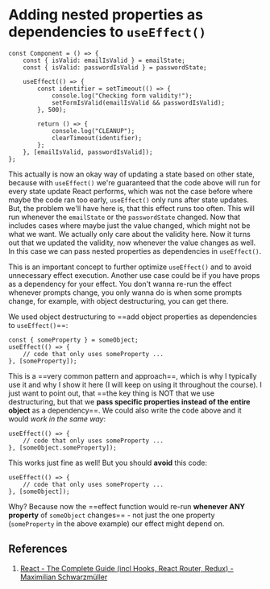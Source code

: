 # Adding nested properties as dependencies to `useEffect()`

```react
const Component = () => {
    const { isValid: emailIsValid } = emailState;
    const { isValid: passwordIsValid } = passwordState;
    
    useEffect(() => {
        const identifier = setTimeout(() => {
            console.log("Checking form validity!");
            setFormIsValid(emailIsValid && passwordIsValid);
        }, 500);
        
        return () => {
            console.log("CLEANUP");
            clearTimeout(identifier);
        };
    }, [emailIsValid, passwordIsValid]);
};
```

This actually is now an okay way of updating a state based on other state, because with `useEffect()` we're guaranteed that the code above will run for every state update React performs, which was not the case before where maybe the code ran too early, `useEffect()` only runs after state updates. But, the problem we'll have here is, that this effect runs too often. This will run whenever the `emailState` or the `passwordState` changed. Now that includes cases where maybe just the value changed, which might not be what we want. We actually only care about the validity here. Now it turns out that we updated the validity, now whenever the value changes as well. In this case we can pass nested properties as dependencies in `useEffect()`.

This is an important concept to further optimize `useEffect()` and to avoid unnecessary effect execution. Another use case could be if you have props as a dependency for your effect. You don't wanna re-run the effect whenever prompts change, you only wanna do is when some prompts change, for example, with object destructuring, you can get there.

We used object destructuring to ==add object properties as dependencies to `useEffect()`==:

```react
const { someProperty } = someObject;
useEffect(() => {
    // code that only uses someProperty ...
}, [someProperty]);
```

This is a ==very common pattern and approach==, which is why I typically use it and why I show it here (I will keep on using it throughout the course). I just want to point out, that ==the key thing is NOT that we use destructuring, but that we **pass specific properties instead of the entire object** as a dependency==. We could also write the code above and it would _work in the same way_:

```react
useEffect(() => {
    // code that only uses someProperty ...
}, [someObject.someProperty]);
```

This works just fine as well! But you should **avoid** this code:

```react
useEffect(() => {
    // code that only uses someProperty ...
}, [someObject]);
```

Why? Because now the ==effect function would re-run **whenever ANY property** of `someObject` changes== - not just the one property (`someProperty` in the above example) our effect might depend on.

## References

1. [React - The Complete Guide (incl Hooks, React Router, Redux) - Maximilian Schwarzmüller](https://www.udemy.com/course/react-the-complete-guide-incl-redux/)